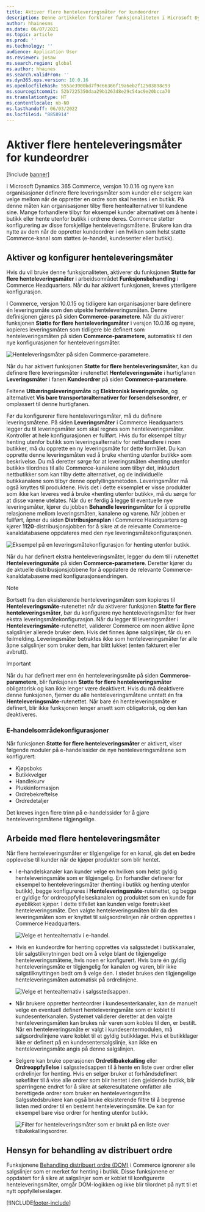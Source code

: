 ```yaml
---
title: Aktiver flere henteleveringsmåter for kundeordrer
description: Denne artikkelen forklarer funksjonaliteten i Microsoft Dynamics 365 Commerce som lar deg opprette kundeordrer for henting i en butikk.
author: hhainesms
ms.date: 06/07/2021
ms.topic: article
ms.prod: ''
ms.technology: ''
audience: Application User
ms.reviewer: josaw
ms.search.region: global
ms.author: hhaines
ms.search.validFrom: ''
ms.dyn365.ops.version: 10.0.16
ms.openlocfilehash: 555ae3900bd7f9c66366f19a6eb2f12503898c93
ms.sourcegitcommit: 52b7225350daa29b1263d8e29c54ac9e20bcca70
ms.translationtype: HT
ms.contentlocale: nb-NO
ms.lasthandoff: 06/03/2022
ms.locfileid: "8858914"
---
```

# <a name="enable-multiple-pickup-delivery-modes-for-customer-orders"></a>Aktiver flere henteleveringsmåter for kundeordrer

[!include [banner](includes/banner.md)]


I Microsoft Dynamics 365 Commerce, versjon 10.0.16 og nyere kan organisasjoner definere flere leveringsmåter som kunder eller selgere kan velge mellom når de oppretter en ordre som skal hentes i en butikk. På denne måten kan organisasjoner tilby flere hentealternativer til kundene sine. Mange forhandlere tilbyr for eksempel kunder alternativet om å hente i butikk eller hente utenfor butikk i ordrene deres. Commerce støtter konfigurering av disse forskjellige henteleveringsmåtene. Brukere kan dra nytte av dem når de oppretter kundeordrer i en hvilken som helst støtte Commerce-kanal som støttes (e-handel, kundesenter eller butikk).

## <a name="enable-and-configure-pickup-delivery-modes"></a>Aktiver og konfigurer henteleveringsmåter

Hvis du vil bruke denne funksjonaliteten, aktiverer du funksjonen **Støtte for flere henteleveringsmåter** i arbeidsområdet **Funksjonsbehandling** i Commerce Headquarters. Når du har aktivert funksjonen, kreves ytterligere konfigurasjon.

I Commerce, versjon 10.0.15 og tidligere kan organisasjoner bare definere én leveringsmåte som den utpekte henteleveringsmåten. Denne definisjonen gjøres på siden **Commerce-parametere**. Når du aktiverer funksjonen **Støtte for flere henteleveringsmåter** i versjon 10.0.16 og nyere, kopieres leveringsmåten som tidligere ble definert som henteleveringsmåten på siden **Commerce-parametere**, automatisk til den nye konfigurasjonen for henteleveringsmåter.

![Henteleveringsmåter på siden Commerce-parametere.](media/multiplepickupparameter.png)

Når du har aktivert funksjonen **Støtte for flere henteleveringsmåter**, kan du definere flere leveringsmåter i rutenettet **Henteleveringsmåte** i hurtigfanen **Leveringsmåter** i fanen **Kundeordrer** på siden **Commerce-parametere**.

Feltene **Utbæringsleveringsmåte** og **Elektronisk leveringsmåte**, og alternativet **Vis bare transportøralternativer for forsendelsesordrer**, er omplassert til denne hurtigfanen.

Før du konfigurerer flere henteleveringsmåter, må du definere leveringsmåtene. På siden **Leveringsmåter** i Commerce Headquarters legger du til leveringsmåter som skal regnes som henteleveringsmåter. Kontroller at hele konfigurasjonen er fullført. Hvis du for eksempel tilbyr henting utenfor butikk som leveringsalternativ for netthandlere i noen butikker, må du opprette en ny leveringsmåte for dette formålet. Du kan opprette denne leveringsmåten ved å bruke «henting utenfor butikk» som beskrivelse. Du må deretter sørge for at leveringsmåten «henting utenfor butikk» tilordnes til alle Commerce-kanalene som tilbyr det, inkludert nettbutikker som kan tilby dette alternativet, og de individuelle butikkanalene som tilbyr denne oppfyllingsmetoden. Leveringsmåter må også knyttes til produktene. Hvis det i dette eksemplet er visse produkter som ikke kan leveres ved å bruke «henting utenfor butikk», må du sørge for at disse varene utelates. Når du er ferdig å legge til eventuelle nye leveringsmåter, kjører du jobben **Behandle leveringsmåter** for å opprette relasjonene mellom leveringsmåten, kanalene og varene. Når jobben er fullført, åpner du siden **Distribusjonsplan** i Commerce Headquarters og kjører **1120**-distribusjonsjobben for å sikre at de relevante Commerce-kanaldatabasene oppdateres med den nye leveringsmåtekonfigurasjonen.

![Eksempel på en leveringsmåtekonfigurasjon for henting utenfor butikk.](media/pickupmodes.png)

Når du har definert ekstra henteleveringsmåter, legger du dem til i rutenettet **Henteleveringsmåte** på siden **Commerce-parametere**. Deretter kjører du de aktuelle distribusjonsjobbene for å oppdatere de relevante Commerce-kanaldatabasene med konfigurasjonsendringen.

> [!NOTE]
> Bortsett fra den eksisterende henteleveringsmåten som kopieres til **Henteleveringsmåte**-rutenettet når du aktiverer funksjonen **Støtte for flere henteleveringsmåter**, bør du konfigurere nye henteleveringsmåter for hver ekstra leveringsmåtekonfigurasjon. Når du legger til leveringsmåter i **Henteleveringsmåte**-rutenettet, validerer Commerce om noen aktive åpne salgslinjer allerede bruker dem. Hvis det finnes åpne salgslinjer, får du en feilmelding. Leveringsmåter betraktes ikke som henteleveringsmåter før alle åpne salgslinjer som bruker dem, har blitt lukket (enten fakturert eller avbrutt).

> [!IMPORTANT]
> Når du har definert mer enn én henteleveringsmåte på siden **Commerce-parametere**, blir funksjonen **Støtte for flere henteleveringsmåter** obligatorisk og kan ikke lenger være deaktivert. Hvis du må deaktivere denne funksjonen, fjerner du alle henteleveringsmåtene unntatt én fra **Henteleveringsmåte**-rutenettet. Når bare én henteleveringsmåte er definert, blir ikke funksjonen lenger ansett som obligatorisk, og den kan deaktiveres.

### <a name="e-commerce-site-configurations"></a>E-handelsområdekonfigurasjoner

Når funksjonen **Støtte for flere henteleveringsmåter** er aktivert, viser følgende moduler på e-handelssider de nye henteleveringsmåtene som konfigurert:

- Kjøpsboks
- Butikkvelger
- Handlekurv
- Plukkinformasjon
- Ordrebekreftelse
- Ordredetaljer

Det kreves ingen flere trinn på e-handelssider for å gjøre henteleveringsmåtene tilgjengelige.

## <a name="work-with-multiple-pickup-delivery-modes"></a>Arbeide med flere henteleveringsmåter

Når flere henteleveringsmåter er tilgjengelige for en kanal, gis det en bedre opplevelse til kunder når de kjøper produkter som blir hentet. 

- I e-handelskanaler kan kunder velge en hvilken som helst gyldig henteleveringsmåte som er tilgjengelig. En forhandler definerer for eksempel to henteleveringsmåter (henting i butikk og henting utenfor butikk), begge konfigureres i **Henteleveringsmåte**-rutenettet, og begge er gyldige for ordreoppfyllelseskanalen og produktet som en kunde for øyeblikket kjøper. I dette tilfellet kan kunden velge foretrukket henteleveringsmåte. Den valgte henteleveringsmåten blir da den leveringsmåten som er knyttet til salgsordrelinjen når ordren opprettes i Commerce Headquarters.

    ![Velge et hentealternativ i e-handel.](media/pickupecommerce.png)

- Hvis en kundeordre for henting opprettes via salgsstedet i butikkanaler, blir salgstilknytningen bedt om å velge blant de tilgjengelige henteleveringsmåtene, hvis noen er konfigurert. Hvis bare én gyldig henteleveringsmåte er tilgjengelig for kanalen og varen, blir ikke salgstilknyttingen bedt om å velge den. I stedet brukes den tilgjengelige henteleveringsmåten automatisk på ordrelinjene.

    ![Velge et hentealternativ i salgsstedsappen.](media/pickuppos.png)

- Når brukere oppretter henteordrer i kundesenterkanaler, kan de manuelt velge en eventuell definert henteleveringsmåte som er koblet til kundesenterkanalen. Systemet validerer deretter at den valgte henteleveringsmåten kan brukes når varen som kobles til den, er bestilt. Når en henteleveringsmåte er valgt i kundesentermodulen, må salgsordrelinjene være koblet til et gyldig butikklager. Hvis et butikklager ikke er definert på en kundesentersalgslinje, kan ikke en henteleveringsmåte angis på denne salgslinjen.
- Selgere kan bruke operasjonen **Ordretilbakekalling** eller **Ordreoppfyllelse** i salgsstedsappen til å hente en liste over ordrer eller ordrelinjer for henting. Hvis en selger bruker et forhåndsdefinert søkefilter til å vise alle ordrer som blir hentet i den gjeldende butikk, blir spørringene endret for å sikre at søkeresultatene omfatter alle berettigede ordrer som bruker en henteleveringsmåte. Salgsstedsbrukere kan også bruke eksisterende filtre til å begrense listen med ordrer til en bestemt henteleveringsmåte. De kan for eksempel bare vise ordrer for henting utenfor butikk.

    ![Filter for henteleveringsmåter som er brukt på en liste over tilbakekallingsordrer.](media/pickuprecallorder.png)

## <a name="considerations-for-distributed-order-management"></a>Hensyn for behandling av distribuert ordre

Funksjonene [Behandling distribuert ordre (DOM)](./dom.md) i Commerce ignorerer alle salgslinjer som er merket for henting i butikk. Disse funksjonene er oppdatert for å sikre at salgslinjer som er koblet til konfigurerte henteleveringsmåter, omgår DOM-logikken og ikke blir tilordnet på nytt til et nytt oppfyllelseslager.


[!INCLUDE[footer-include](../includes/footer-banner.md)]
